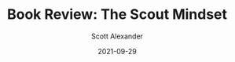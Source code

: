 ---
layout: podcast
title: "Book Review: The Scout Mindset"
author: Scott Alexander
description: https://astralcodexten.substack.com/p/book-review-the-scout-mindset
date: 2021-09-29
length: 6932562
duration: 1733
guid: book-review-the-scout-mindset
---